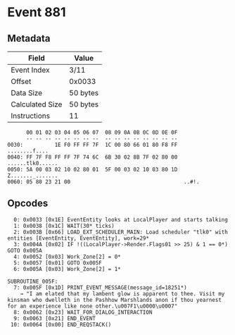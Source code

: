 # Event 881

## Metadata

| Field           | Value    |
|-----------------|----------|
| Event Index     | 3/11     |
| Offset          | 0x0033   |
| Data Size       | 50 bytes |
| Calculated Size | 50 bytes |
| Instructions    | 11       |

```
      00 01 02 03 04 05 06 07  08 09 0A 0B 0C 0D 0E 0F
      -- -- -- -- -- -- -- --  -- -- -- -- -- -- -- --
0030:          1E F0 FF FF 7F  1C 00 80 66 01 80 F8 FF     ........f....
0040: FF 7F F8 FF FF 7F 74 6C  6B 30 02 8B 7F 02 80 00  ......tlk0......
0050: 5A 00 03 02 10 02 80 01  5F 00 03 02 10 03 80 1D  Z......._.......
0060: 05 80 23 21 00                                    ..#!.           
```

## Opcodes

```
  0: 0x0033 [0x1E] EventEntity looks at LocalPlayer and starts talking
  1: 0x0038 [0x1C] WAIT(30* ticks)
  2: 0x003B [0x66] LOAD_EXT_SCHEDULER_MAIN: Load scheduler "tlk0" with entities [EventEntity, EventEntity], work=29*
  3: 0x004A [0x02] IF !((LocalPlayer->Render.Flags01 >> 25) & 1 == 0*) GOTO 0x005A
  4: 0x0052 [0x03] Work_Zone[2] = 0*
  5: 0x0057 [0x01] GOTO 0x005F
  6: 0x005A [0x03] Work_Zone[2] = 1*

SUBROUTINE_005F:
  7: 0x005F [0x1D] PRINT_EVENT_MESSAGE(message_id=18251*)
    → "I am elated that my lambent glow is apparent to thee. Visit my kinsman who dwelleth in the Pashhow Marshlands anon if thou yearnest for an experience like none other.\u007F1\u0000\u0007"
  8: 0x0062 [0x23] WAIT_FOR_DIALOG_INTERACTION
  9: 0x0063 [0x21] END_EVENT
 10: 0x0064 [0x00] END_REQSTACK()
```
